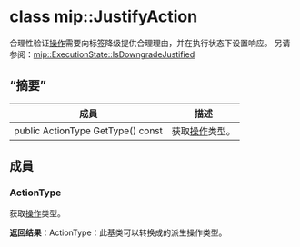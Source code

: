 # <a name="class-mipjustifyaction"></a>class mip::JustifyAction 
合理性验证[操作](class_mip_action.md)需要向标签降级提供合理理由，并在执行状态下设置响应。
另请参阅：[mip::ExecutionState::IsDowngradeJustified](class_mip_executionstate.md#isdowngradejustified)
  
## <a name="summary"></a>“摘要”
 成員                        | 描述                                
--------------------------------|---------------------------------------------
 public ActionType GetType() const  |  获取[操作](class_mip_action.md)类型。
  
## <a name="members"></a>成員
  
### <a name="actiontype"></a>ActionType
获取[操作](class_mip_action.md)类型。

  
**返回结果**：ActionType：此基类可以转换成的派生操作类型。